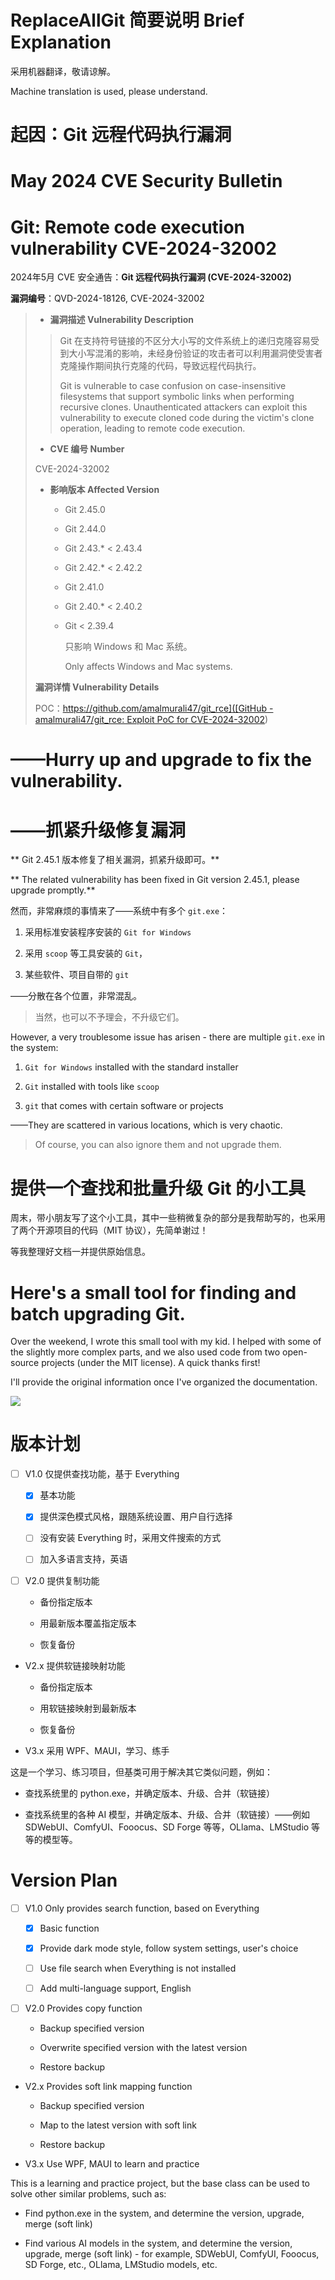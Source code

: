 # ReplaceAllGit 简要说明 Brief Explanation

采用机器翻译，敬请谅解。

Machine translation is used, please understand.

# 起因：Git 远程代码执行漏洞

# May 2024 CVE Security Bulletin

# Git: Remote code execution vulnerability CVE-2024-32002

2024年5月 CVE 安全通告：**Git 远程代码执行漏洞 (CVE-2024-32002)**

 **漏洞编号**：QVD-2024-18126, CVE-2024-32002

> + **漏洞描述 Vulnerability Description**
> 
> > Git 在支持符号链接的不区分大小写的文件系统上的递归克隆容易受到大小写混淆的影响，未经身份验证的攻击者可以利用漏洞使受害者克隆操作期间执行克隆的代码，导致远程代码执行。
> > 
> > Git is vulnerable to case confusion on case-insensitive filesystems that support symbolic links when performing recursive clones. Unauthenticated attackers can exploit this vulnerability to execute cloned code during the victim's clone operation, leading to remote code execution.
> 
> + **CVE 编号 Number**
> 
> CVE-2024-32002
> 
> + **影响版本 Affected Version**
>   
>   + Git 2.45.0
>   
>   + Git 2.44.0
>   
>   + Git 2.43.* < 2.43.4
>   
>   + Git 2.42.* < 2.42.2
>   
>   + Git 2.41.0
>   
>   + Git 2.40.* < 2.40.2
>   
>   + Git < 2.39.4
>     
>     只影响 Windows 和 Mac 系统。
>     
>     Only affects Windows and Mac systems.
> 
> **漏洞详情 Vulnerability Details**
> 
> POC：[https://github.com/amalmurali47/git_rce]([GitHub - amalmurali47/git_rce: Exploit PoC for CVE-2024-32002](https://github.com/amalmurali47/git_rce))

# ——Hurry up and upgrade to fix the vulnerability.

# ——抓紧升级修复漏洞

** Git 2.45.1 版本修复了相关漏洞，抓紧升级即可。**

** The related vulnerability has been fixed in Git version 2.45.1, please upgrade promptly.**

然而，非常麻烦的事情来了——系统中有多个 `git.exe`：

1. 采用标准安装程序安装的 `Git for Windows`

2. 采用 `scoop` 等工具安装的 `Git`，

3. 某些软件、项目自带的 `git`

——分散在各个位置，非常混乱。

> 当然，也可以不予理会，不升级它们。

However, a very troublesome issue has arisen - there are multiple `git.exe` in the system:

1. `Git for Windows` installed with the standard installer

2. `Git` installed with tools like `scoop`

3. `git` that comes with certain software or projects

——They are scattered in various locations, which is very chaotic.

> Of course, you can also ignore them and not upgrade them.

# 提供一个查找和批量升级 Git 的小工具

周末，带小朋友写了这个小工具，其中一些稍微复杂的部分是我帮助写的，也采用了两个开源项目的代码（MIT 协议），先简单谢过！

等我整理好文档一并提供原始信息。

# Here's a small tool for finding and batch upgrading Git.

Over the weekend, I wrote this small tool with my kid. I helped with some of the slightly more complex parts, and we also used code from two open-source projects (under the MIT license). A quick thanks first!

I'll provide the original information once I've organized the documentation.

![](./images_README/2024-06-01-23-36-39-image.png)

# 版本计划

* [ ] V1.0 仅提供查找功能，基于 Everything
  
  * [x] 基本功能
  
  * [x] 提供深色模式风格，跟随系统设置、用户自行选择
  
  * [ ] 没有安装 Everything 时，采用文件搜索的方式
  
  - [ ] 加入多语言支持，英语
- [ ] V2.0 提供复制功能
  
  * 备份指定版本
  
  * 用最新版本覆盖指定版本
  
  * 恢复备份
* V2.x 提供软链接映射功能
  
  * 备份指定版本
  
  * 用软链接映射到最新版本
  
  * 恢复备份

* V3.x 采用 WPF、MAUI，学习、练手

这是一个学习、练习项目，但基类可用于解决其它类似问题，例如：

+ 查找系统里的 python.exe，并确定版本、升级、合并（软链接）

+ 查找系统里的各种 AI 模型，并确定版本、升级、合并（软链接）——例如 SDWebUI、ComfyUI、Fooocus、SD Forge 等等，OLlama、LMStudio 等等的模型等。

# Version Plan

- [ ] V1.0 Only provides search function, based on Everything
  
  - [x] Basic function
  
  - [x] Provide dark mode style, follow system settings, user's choice
  
  - [ ] Use file search when Everything is not installed
  
  - [ ] Add multi-language support, English

- [ ] V2.0 Provides copy function
  
  - Backup specified version
  
  - Overwrite specified version with the latest version
  
  - Restore backup

- V2.x Provides soft link mapping function
  
  - Backup specified version
  
  - Map to the latest version with soft link
  
  - Restore backup

- V3.x Use WPF, MAUI to learn and practice

This is a learning and practice project, but the base class can be used to solve other similar problems, such as:

- Find python.exe in the system, and determine the version, upgrade, merge (soft link)

- Find various AI models in the system, and determine the version, upgrade, merge (soft link) - for example, SDWebUI, ComfyUI, Fooocus, SD Forge, etc., OLlama, LMStudio models, etc.


